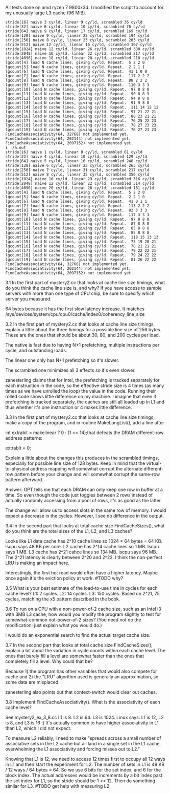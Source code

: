 All tests done on amd ryzen 7 9800x3d.
I modified the script to account for my unusually large L3 cache (96 MiB).

```
stride[16] naive 3 cy/ld, linear 9 cy/ld, scrambled 36 cy/ld
stride[32] naive 6 cy/ld, linear 10 cy/ld, scrambled 76 cy/ld
stride[64] naive 9 cy/ld, linear 17 cy/ld, scrambled 169 cy/ld
stride[128] naive 9 cy/ld, linear 22 cy/ld, scrambled 194 cy/ld
stride[256] naive 8 cy/ld, linear 23 cy/ld, scrambled 203 cy/ld
stride[512] naive 12 cy/ld, linear 16 cy/ld, scrambled 307 cy/ld
stride[1024] naive 12 cy/ld, linear 26 cy/ld, scrambled 300 cy/ld
stride[2048] naive 16 cy/ld, linear 22 cy/ld, scrambled 217 cy/ld
stride[4096] naive 18 cy/ld, linear 28 cy/ld, scrambled 218 cy/ld
lgcount[4] load N cache lines, giving cy/ld. Repeat.  5 2 2 0
lgcount[5] load N cache lines, giving cy/ld. Repeat.  2 2 1 1
lgcount[6] load N cache lines, giving cy/ld. Repeat.  41 1 0 0
lgcount[7] load N cache lines, giving cy/ld. Repeat.  117 2 2 2
lgcount[8] load N cache lines, giving cy/ld. Repeat.  88 2 2 2
lgcount[9] load N cache lines, giving cy/ld. Repeat.  110 3 3 3
lgcount[10] load N cache lines, giving cy/ld. Repeat.  97 8 8 8
lgcount[11] load N cache lines, giving cy/ld. Repeat.  90 8 8 9
lgcount[12] load N cache lines, giving cy/ld. Repeat.  94 8 8 8
lgcount[13] load N cache lines, giving cy/ld. Repeat.  91 9 8 8
lgcount[14] load N cache lines, giving cy/ld. Repeat.  111 14 12 12
lgcount[15] load N cache lines, giving cy/ld. Repeat.  97 21 22 21
lgcount[16] load N cache lines, giving cy/ld. Repeat.  80 23 21 21
lgcount[17] load N cache lines, giving cy/ld. Repeat.  76 25 22 23
lgcount[18] load N cache lines, giving cy/ld. Repeat.  78 27 23 23
lgcount[19] load N cache lines, giving cy/ld. Repeat.  76 27 23 23
FindCacheAssociativity(64, 32768) not implemented yet.
FindCacheAssociativity(64, 262144) not implemented yet.
FindCacheAssociativity(64, 2097152) not implemented yet.
❯ ./a.out
stride[16] naive 1 cy/ld, linear 8 cy/ld, scrambled 61 cy/ld
stride[32] naive 4 cy/ld, linear 10 cy/ld, scrambled 129 cy/ld
stride[64] naive 5 cy/ld, linear 16 cy/ld, scrambled 248 cy/ld
stride[128] naive 6 cy/ld, linear 23 cy/ld, scrambled 263 cy/ld
stride[256] naive 7 cy/ld, linear 31 cy/ld, scrambled 217 cy/ld
stride[512] naive 8 cy/ld, linear 35 cy/ld, scrambled 356 cy/ld
stride[1024] naive 10 cy/ld, linear 29 cy/ld, scrambled 316 cy/ld
stride[2048] naive 12 cy/ld, linear 22 cy/ld, scrambled 314 cy/ld
stride[4096] naive 20 cy/ld, linear 26 cy/ld, scrambled 181 cy/ld
lgcount[4] load N cache lines, giving cy/ld. Repeat.  5 2 2 0
lgcount[5] load N cache lines, giving cy/ld. Repeat.  2 2 1 0
lgcount[6] load N cache lines, giving cy/ld. Repeat.  41 0 1 1
lgcount[7] load N cache lines, giving cy/ld. Repeat.  113 2 2 2
lgcount[8] load N cache lines, giving cy/ld. Repeat.  82 3 3 3
lgcount[9] load N cache lines, giving cy/ld. Repeat.  117 3 3 3
lgcount[10] load N cache lines, giving cy/ld. Repeat.  97 8 8 8
lgcount[11] load N cache lines, giving cy/ld. Repeat.  87 8 8 8
lgcount[12] load N cache lines, giving cy/ld. Repeat.  85 8 8 8
lgcount[13] load N cache lines, giving cy/ld. Repeat.  85 8 8 8
lgcount[14] load N cache lines, giving cy/ld. Repeat.  118 15 13 13
lgcount[15] load N cache lines, giving cy/ld. Repeat.  73 19 20 21
lgcount[16] load N cache lines, giving cy/ld. Repeat.  78 21 21 21
lgcount[17] load N cache lines, giving cy/ld. Repeat.  79 22 22 21
lgcount[18] load N cache lines, giving cy/ld. Repeat.  79 24 22 22
lgcount[19] load N cache lines, giving cy/ld. Repeat.  81 26 22 22
FindCacheAssociativity(64, 32768) not implemented yet.
FindCacheAssociativity(64, 262144) not implemented yet.
FindCacheAssociativity(64, 2097152) not implemented yet.
```

3.1 In the first part of mystery2.cc that looks at cache line size timings, what do you think the cache line size is, and why? If you have access to sample servers with more than one type of CPU chip, be sure to specify which server you measured.

64 bytes because it has the first slow latency increase. It matches /sys/devices/system/cpu/cpu0/cache/index0/coherency_line_size

3.2 In the first part of mystery2.cc that looks at cache line size timings, explain a little about the three timings for a possible line size of 256 bytes. These are the ones that should be about 30, 80, and 200 cycles per load.

The native is fast due to having N+1 prefetching,  multiple instructions per cycle, and outstanding loads.

The linear one only has N+1 prefetching so it's slower.

The scrambled one minimizes all 3 effects so it's even slower.

zanesterling claims that for Intel, the prefetching is tracked separately for each instruction in the code, so the effective stride size is 4 times (as many times as we have unrolled the loop) the value in the code. Running their rolled code shows little difference on my machine. I imagine that even if prefetching is tracked separately, the caches are still all loaded up in L1 and thus whether it's one instruction or 4 makes little difference.

3.3 In the first part of mystery2.cc that looks at cache line size timings, make a copy of the program, and in routine MakeLongList(), add a line after

int extrabit = makelinear ? 0 : (1 << 14);that defeats the DRAM different-row address patterns:

extrabit = 0;

Explain a little about the changes this produces in the scrambled timings, especially for possible line size of 128 bytes. Keep in mind that the virtual-to-physical address mapping will somewhat corrupt the alternate different-row pattern before your change and will somewhat corrupt the same-row pattern afterward.

Answer: GPT tells me that each DRAM can only keep one row in buffer at a time. So even though the code just toggles between 2 rows instead of actually randomly accessing from a pool of rows, it's as good as the latter.

The change will allow us to access slots in the same row of memory. I would expect a decrease in the cycles. However, I see no difference in the output.

3.4 In the second part that looks at total cache size FindCacheSizes(), what do you think are the total sizes of the L1, L2, and L3 caches?

Looks like L1 data cache has 2^10 cache lines so 1024 * 64 bytes = 64 KB. lscpu says 48 KB per core.
L2 cache has 2^14 cache lines so 1 MB. lscpu says 1 MB.
L3 cache has 2^21 cahce lines so 134 MB. lscpu says 96 MB. The 2^21 latency is clearly between 2^20 and 2^22. I think the non-perfect LRU is making an impact here.

Interestingly, the first hot read would often have a higher latency. Maybe once again it's the eviction policy at work. #TODO why?

3.5 What is your best estimate of the load-to-use time in cycles for each cache level?
L1: 2 cycles.
L2: 14 cycles.
L3: 150 cycles. Based on 2^21, 75 cycles, matching the x5 pattern described in the book.

3.6 To run on a CPU with a non-power-of-2 cache size, such as an Intel i3 with 3MB L3 cache, how would you modify the program slightly to test for somewhat-common not-power-of-2 sizes? (You need not do the modification; just explain what you would do.)

I would do an exponential search to find the actual target cache size.

3.7 In the second part that looks at total cache size FindCacheSizes(), explain a bit about the variation in cycle counts within each cache level. The ones that barely fill a level are somewhat faster than the ones that completely fill a level. Why could that be?

Because 1) the program has other variables that would also compete for cache and 2) the "LRU" algorithm used is generally an approximation, so some data are misplaced. 

zanesterling also points out that context-switch would clear out caches.

3.8 Implement FindCacheAssociativity(). What is the associativity of each cache level?

See mystery2_ex_3_8.cc
L1 is 8. L2 is 64. L3 is 1024.
Linux says: L1 is 12, L2 is 8, and L3 is 16 :(
It's actually common to have higher associativity in L1 than L2, which I did not expect.

To measure L2 reliably, I need to make "spreads across a small number of associative sets in the L2 cache but all land in a single set in the L1 cache, overwhelming the L1 associativity and forcing misses out to L2."

Knowing that L1 is 12, we need to access 12 times first to occupy all 12 ways in L1 and then start the experiment for L2. The number of sets in L1 is 48 KB / 12 ways / 64 bytes = 64. So we use 6 bits for the set index, and 6 for the block index. The actual addresses would be increments by a bit index past the set index for L1, so the stride should be 1 << 12. Then do something similar for L3.
#TODO get help with measuring L2